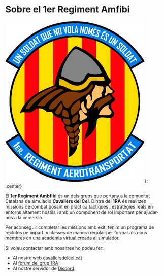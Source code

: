 # **Sobre el 1er Regiment Amfibi**

![image](_imatges/cc_arma_v4_440.png){: .center}

El **1er Regiment Ambfibi** és un dels grups que pertany a la comunitat Catalana de simulació **Cavallers del Cel**. Dintre del **1RA** és realitzen missions de combat posant en practica tàctiques i estratègies reals en entorns altament hostils i amb un component de rol important per ajudar-nos a la immersió.

Per aconseguir completar les missions amb èxit, tenim un programa de reclutes on impartim classes de manera regular per formar als nous membres en una acadèmia virtual creada al simulador.

Si voleu contactar amb nosaltres ho podeu fer:

  - Al nostre web [cavallersdelcel.cat](http://www.cavallersdelcel.cat)
  - Al [fòrum del grup 1RA](http://www.cavallersdelcel.cat/forums/forums/arma-2-3.26)
  - Al nostre servidor de [Discord](https://discord.gg/4RGJdTv)